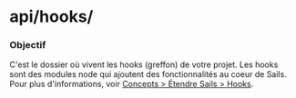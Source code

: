 # api/hooks/
### Objectif

C'est le dossier où vivent les hooks (greffon) de votre projet. Les hooks sont des modules node qui ajoutent des fonctionnalités au coeur de Sails. Pour plus d'informations, voir [Concepts > Étendre Sails > Hooks](http://sailsjs.com/documentation/concepts/extending-sails/hooks).

<docmeta name="displayName" value="hooks">
